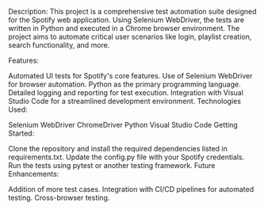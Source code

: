 Description:
This project is a comprehensive test automation suite designed for the Spotify web application. Using Selenium WebDriver, the tests are written in Python and executed in a Chrome browser environment. The project aims to automate critical user scenarios like login, playlist creation, search functionality, and more.

Features:

Automated UI tests for Spotify's core features.
Use of Selenium WebDriver for browser automation.
Python as the primary programming language.
Detailed logging and reporting for test execution.
Integration with Visual Studio Code for a streamlined development environment.
Technologies Used:

Selenium WebDriver
ChromeDriver
Python
Visual Studio Code
Getting Started:

Clone the repository and install the required dependencies listed in requirements.txt.
Update the config.py file with your Spotify credentials.
Run the tests using pytest or another testing framework.
Future Enhancements:

Addition of more test cases.
Integration with CI/CD pipelines for automated testing.
Cross-browser testing.
